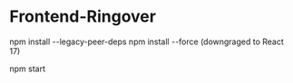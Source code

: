 # Frontend-Ringover

npm install --legacy-peer-deps
npm install --force
(downgraged to React 17)

npm start
